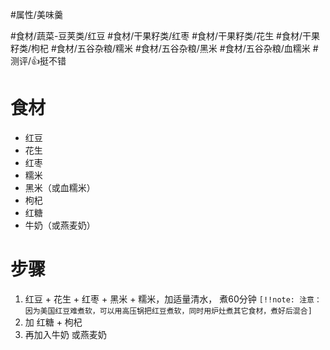 #属性/美味羹 
 
#食材/蔬菜-豆荚类/红豆 #食材/干果籽类/红枣 #食材/干果籽类/花生 #食材/干果籽类/枸杞 #食材/五谷杂粮/糯米 #食材/五谷杂粮/黑米 #食材/五谷杂粮/血糯米 
#测评/👍挺不错

# 食材
- 红豆
- 花生
- 红枣
- 糯米
- 黑米（或血糯米）
- 枸杞
- 红糖
- 牛奶（或燕麦奶）

# 步骤
1. 红豆 + 花生 + 红枣 + 黑米 + 糯米，加适量清水， 煮60分钟
   `[!!note: 注意：因为美国红豆难煮软，可以用高压锅把红豆煮软，同时用炉灶煮其它食材，煮好后混合]`
2. 加 红糖 + 枸杞
3. 再加入牛奶 或燕麦奶

